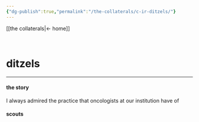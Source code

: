 ```yaml
---
{"dg-publish":true,"permalink":"/the-collaterals/c-ir-ditzels/"}
---
```



[[the collaterals\|← home]]

<br>

# ditzels
---

#### the story
I always admired the practice that oncologists at our institution have of 


#### scouts
